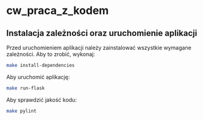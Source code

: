 # cw_praca_z_kodem

## Instalacja zależności oraz uruchomienie aplikacji

Przed uruchomieniem aplikacji należy zainstalować wszystkie wymagane zależności. Aby to zrobić, wykonaj:

```bash
make install-dependencies
```

Aby uruchomić aplikację:
```bash
make run-flask
```

Aby sprawdzić jakość kodu:
```bash
make pylint
```
